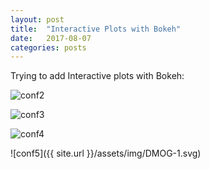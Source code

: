 ```yaml
---
layout: post
title:  "Interactive Plots with Bokeh"
date:   2017-08-07
categories: posts
---
```

Trying to add Interactive plots with Bokeh:


![conf2]('/assets/img/dmog/DMOG-1.svg')

![conf3]('/_assets/img/DMOG-1.svg')

![conf4]('/assets/img/DMOG-1.svg')

![conf5]({{ site.url }}/assets/img/DMOG-1.svg)
